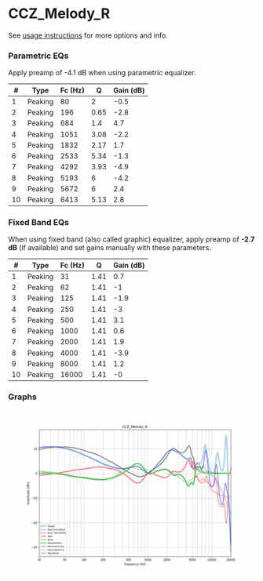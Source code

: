 # CCZ_Melody_R
See [usage instructions](https://github.com/jaakkopasanen/AutoEq#usage) for more options and info.

### Parametric EQs
Apply preamp of -4.1 dB when using parametric equalizer.

|   # | Type    |   Fc (Hz) |    Q |   Gain (dB) |
|-----|---------|-----------|------|-------------|
|   1 | Peaking |        80 | 2    |        -0.5 |
|   2 | Peaking |       196 | 0.65 |        -2.8 |
|   3 | Peaking |       684 | 1.4  |         4.7 |
|   4 | Peaking |      1051 | 3.08 |        -2.2 |
|   5 | Peaking |      1832 | 2.17 |         1.7 |
|   6 | Peaking |      2533 | 5.34 |        -1.3 |
|   7 | Peaking |      4292 | 3.93 |        -4.9 |
|   8 | Peaking |      5193 | 6    |        -4.2 |
|   9 | Peaking |      5672 | 6    |         2.4 |
|  10 | Peaking |      6413 | 5.13 |         2.8 |

### Fixed Band EQs
When using fixed band (also called graphic) equalizer, apply preamp of **-2.7 dB** (if available) and set gains manually with these parameters.

|   # | Type    |   Fc (Hz) |    Q |   Gain (dB) |
|-----|---------|-----------|------|-------------|
|   1 | Peaking |        31 | 1.41 |         0.7 |
|   2 | Peaking |        62 | 1.41 |        -1   |
|   3 | Peaking |       125 | 1.41 |        -1.9 |
|   4 | Peaking |       250 | 1.41 |        -3   |
|   5 | Peaking |       500 | 1.41 |         3.1 |
|   6 | Peaking |      1000 | 1.41 |         0.6 |
|   7 | Peaking |      2000 | 1.41 |         1.9 |
|   8 | Peaking |      4000 | 1.41 |        -3.9 |
|   9 | Peaking |      8000 | 1.41 |         1.2 |
|  10 | Peaking |     16000 | 1.41 |        -0   |

### Graphs
![](./CCZ_Melody_R.png)
